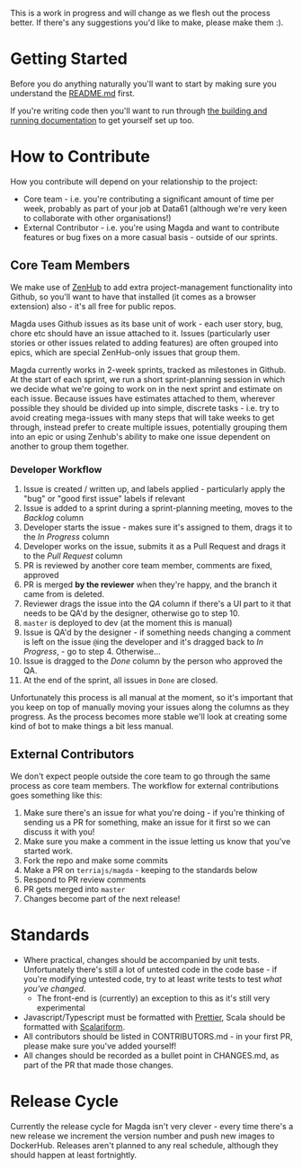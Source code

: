 This is a work in progress and will change as we flesh out the process better. If there's any suggestions you'd like to make, please make them :).

# Getting Started
Before you do anything naturally you'll want to start by making sure you understand the [README.md](https://github.com/TerriaJS/magda/blob/master/README.md) first. 

If you're writing code then you'll want to run through [the building and running documentation](https://github.com/TerriaJS/magda/blob/master/doc/building-and-running.md) to get yourself set up too.

# How to Contribute
How you contribute will depend on your relationship to the project:
- Core team - i.e. you're contributing a significant amount of time per week, probably as part of your job at Data61 (although we're very keen to collaborate with other organisations!)
- External Contributor - i.e. you're using Magda and want to contribute features or bug fixes on a more casual basis - outside of our sprints.

## Core Team Members
We make use of [ZenHub](https://www.zenhub.com/) to add extra project-management functionality into Github, so you'll want to have that installed (it comes as a browser extension) also - it's all free for public repos. 

Magda uses Github issues as its base unit of work - each user story, bug, chore etc should have an issue attached to it. Issues (particularly user stories or other issues related to adding features) are often grouped into epics, which are special ZenHub-only issues that group them.

Magda currently works in 2-week sprints, tracked as milestones in Github. At the start of each sprint, we run a short sprint-planning session in which we decide what we're going to work on in the next sprint and estimate on each issue. Because issues have estimates attached to them, wherever possible they should be divided up into simple, discrete tasks - i.e. try to avoid creating mega-issues with many steps that will take weeks to get through, instead prefer to create multiple issues, potentially grouping them into an epic or using Zenhub's ability to make one issue dependent on another to group them together.

### Developer Workflow
1. Issue is created / written up, and labels applied - particularly apply the "bug" or "good first issue" labels if relevant
2. Issue is added to a sprint during a sprint-planning meeting, moves to the _Backlog_ column
3. Developer starts the issue - makes sure it's assigned to them, drags it to the _In Progress_ column
4. Developer works on the issue, submits it as a Pull Request and drags it to the _Pull Request_ column
5. PR is reviewed by another core team member, comments are fixed, approved
6. PR is merged **by the reviewer** when they're happy, and the branch it came from is deleted.
7. Reviewer drags the issue into the _QA_ column if there's a UI part to it that needs to be QA'd by the designer, otherwise go to step 10.
8. `master` is deployed to dev (at the moment this is manual)
9. Issue is QA'd by the designer - if something needs changing a comment is left on the issue `@`ing the developer and it's dragged back to _In Progress_, - go to step 4. Otherwise...
10. Issue is dragged to the _Done_ column by the person who approved the QA.
11. At the end of the sprint, all issues in `Done` are closed.

Unfortunately this process is all manual at the moment, so it's important that you keep on top of manually moving your issues along the columns as they progress. As the process becomes more stable we'll look at creating some kind of bot to make things a bit less manual.

## External Contributors
We don't expect people outside the core team to go through the same process as core team members. The workflow for external contributions goes something like this:

1. Make sure there's an issue for what you're doing - if you're thinking of sending us a PR for something, make an issue for it first so we can discuss it with you!
2. Make sure you make a comment in the issue letting us know that you've started work.
3. Fork the repo and make some commits
4. Make a PR on `terriajs/magda` - keeping to the standards below
5. Respond to PR review comments
6. PR gets merged into `master`
7. Changes become part of the next release!

# Standards
- Where practical, changes should be accompanied by unit tests. Unfortunately there's still a lot of untested code in the code base - if you're modifying untested code, try to at least write tests to test _what you've changed_.
    - The front-end is (currently) an exception to this as it's still very experimental
- Javascript/Typescript must be formatted with [Prettier](https://github.com/prettier/prettier), Scala should be formatted with [Scalariform](https://github.com/scala-ide/scalariform).
- All contributors should be listed in CONTRIBUTORS.md - in your first PR, please make sure you've added yourself!
- All changes should be recorded as a bullet point in CHANGES.md, as part of the PR that made those changes.

# Release Cycle
Currently the release cycle for Magda isn't very clever - every time there's a new release we increment the version number and push new images to DockerHub. Releases aren't planned to any real schedule, although they should happen at least fortnightly.
